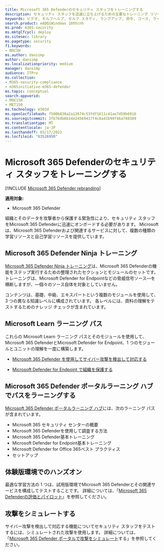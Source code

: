 ```yaml
---
title: Microsoft 365 Defenderのセキュリティ スタッフをトレーニングする
description: セキュリティ スタッフを迅速に立ち上げるための主要なトレーニング リソースにアクセスします。
keywords: ビデオ, セルフヘルプ, セルフ スタディ, ランプアップ, 命令, コース, ラーニング パス, Microsoft Learn, コース, コース, SecOps, セキュリティ アナリスト
search.product: eADQiWindows 10XVcnh
ms.prod: m365-security
ms.mktglfcycl: deploy
ms.sitesec: library
ms.pagetype: security
f1.keywords:
- NOCSH
ms.author: dansimp
author: dansimp
ms.localizationpriority: medium
manager: dansimp
audience: ITPro
ms.collection:
- M365-security-compliance
- m365initiative-m365-defender
ms.topic: conceptual
search.appverid:
- MOE150
- MET150
ms.technology: m365d
ms.openlocfilehash: f500b830a2a12674c53fdf1611c41ae7d59b6916
ms.sourcegitcommit: 3fb76db6b34e24569417f4c8a41b99f46a780389
ms.translationtype: MT
ms.contentlocale: ja-JP
ms.lasthandoff: 03/17/2022
ms.locfileid: "63526950"
---
```

# <a name="train-your-security-staff-for-microsoft-365-defender"></a>Microsoft 365 Defenderのセキュリティ スタッフをトレーニングする

[!INCLUDE [Microsoft 365 Defender rebranding](../includes/microsoft-defender.md)]

**適用対象:**
- Microsoft 365 Defender

組織とそのデータを攻撃者から保護する緊急性により、セキュリティ スタッフをMicrosoft 365 Defenderに迅速にオンボードする必要があります。 Microsoft は、Microsoft 365 Defenderおよび関連するサービスに対して、複数の種類の学習リソースと自己学習リソースを提供しています。


## <a name="microsoft-365-defender-ninja-training"></a>Microsoft 365 Defender Ninja トレーニング

[Microsoft 365 Defender Ninja トレーニング](https://techcommunity.microsoft.com/t5/microsoft-365-defender/become-a-microsoft-365-defender-ninja/ba-p/1789376)は、Microsoft 365 Defenderの機能をステップ実行するための整理されたセクションとモジュールのセットです。 トレーニングは、Microsoft Defender for Endpointなどの脅威信号ソース&mdash;を横断しますが、&mdash;個々のソース自体を対象としていません。 

コンテンツは、基礎、中級、エキスパートという複数のモジュールを使用して、3 つの異なる知識レベルに構成されています。 各レベルには、資料の理解をテストするためのナレッジ チェックが含まれています。

## <a name="microsoft-learn-learning-paths"></a>Microsoft Learn ラーニング パス

これらの Microsoft Learn ラーニング パスとそのモジュールを使用して、Microsoft 365 DefenderとMicrosoft Defender for Endpoint、1 つのモジュールとユニットの理解を一度に構築します。

 - [Microsoft 365 Defender を使用してサイバー攻撃を検出して対応する](/learn/paths/defender-detect-respond/)

 - [Microsoft Defender for Endpoint で組織を保護する](/learn/paths/defender-endpoint-fundamentals/)  


## <a name="learning-paths-in-the-microsoft-365-defender-portal-learning-hub"></a>Microsoft 365 Defender ポータルラーニング ハブでパスをラーニングする

[Microsoft 365 Defender ポータルラーニング ハブ](https://security.microsoft.com/learning)には、次のラーニング パスが含まれています。

- Microsoft 365 セキュリティ センターの概要
- Microsoft 365 Defenderを使用して調査する方法
- Microsoft 365 Defender基本トレーニング
- Microsoft Defender for Endpoint基本トレーニング
- Microsoft Defender for Office 365ベスト プラクティス
- セットアップ

## <a name="hands-on-with-a-trial-environment"></a>体験版環境でのハンズオン

最適な学習方法の 1 つは、試用版環境でMicrosoft 365 Defenderとその関連サービスを構成してテストすることです。 詳細については、「[Microsoft 365 Defenderの評価とパイロット](eval-overview.md)」を参照してください。

## <a name="simulating-an-attack"></a>攻撃をシミュレートする

サイバー攻撃を検出して対応する機能についてセキュリティ スタッフをテストするには、シミュレートされた攻撃を使用します。 詳細については、「[Microsoft 365 Defender ポータルで攻撃をシミュレート](eval-defender-investigate-respond-simulate-attack.md#simulate-attacks-with-the-microsoft-365-defender-portal)する」を参照してください。 


